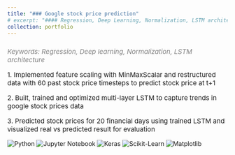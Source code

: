 ```yaml
---
title: "### Google stock price prediction"
# excerpt: "#### Regression, Deep Learning, Normalization, LSTM architecture<br/>"
collection: portfolio
---
```

<p style="font-size:15px; color:gray; font-style: italic; margin-top: 25px;">Keywords: Regression, Deep learning, Normalization, LSTM architecture</p>


<p style="font-size:15px">
    1. Implemented feature scaling with MinMaxScalar and restructured data with 60 past stock price timesteps to predict stock price at t+1
<p>
<p style="font-size:15px">
    2. Built, trained and optimized multi-layer LSTM to capture trends in google stock prices data
<p>
<p style="font-size:15px">
    3. Predicted stock prices for 20 financial days using trained LSTM and  visualized real vs predicted result for evaluation
<p>


<p style="margin-top:10px">
    <img src="https://img.shields.io/badge/Python-green" alt="Python">
    <img src="https://img.shields.io/badge/Jupyter%20Notebook-orange" alt="Jupyter Notebook">
    <img src="https://img.shields.io/badge/Keras-slateblue" alt="Keras">
    <img src="https://img.shields.io/badge/Sklearn-purple" alt="Scikit-Learn">
    <img src="https://img.shields.io/badge/Matplotlib-violet" alt="Matplotlib">
</p>